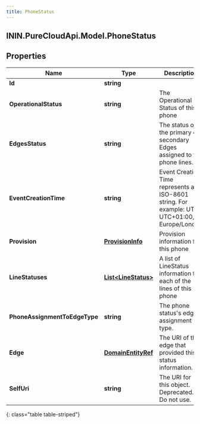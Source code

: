 ```yaml
---
title: PhoneStatus
---
```

## ININ.PureCloudApi.Model.PhoneStatus

## Properties

|Name | Type | Description | Notes|
|------------ | ------------- | ------------- | -------------|
| **Id** | **string** |  | [optional] |
| **OperationalStatus** | **string** | The Operational Status of this phone | [optional] |
| **EdgesStatus** | **string** | The status of the primary or secondary Edges assigned to the phone lines. | [optional] |
| **EventCreationTime** | **string** | Event Creation Time represents an ISO-8601 string. For example: UTC, UTC+01:00, or Europe/London | [optional] |
| **Provision** | [**ProvisionInfo**](ProvisionInfo.html) | Provision information for this phone | [optional] |
| **LineStatuses** | [**List&lt;LineStatus&gt;**](LineStatus.html) | A list of LineStatus information for each of the lines of this phone | [optional] |
| **PhoneAssignmentToEdgeType** | **string** | The phone status&#39;s edge assignment type. | [optional] |
| **Edge** | [**DomainEntityRef**](DomainEntityRef.html) | The URI of the edge that provided this status information. | [optional] |
| **SelfUri** | **string** | The URI for this object. Deprecated. Do not use. | [optional] |
{: class="table table-striped"}


